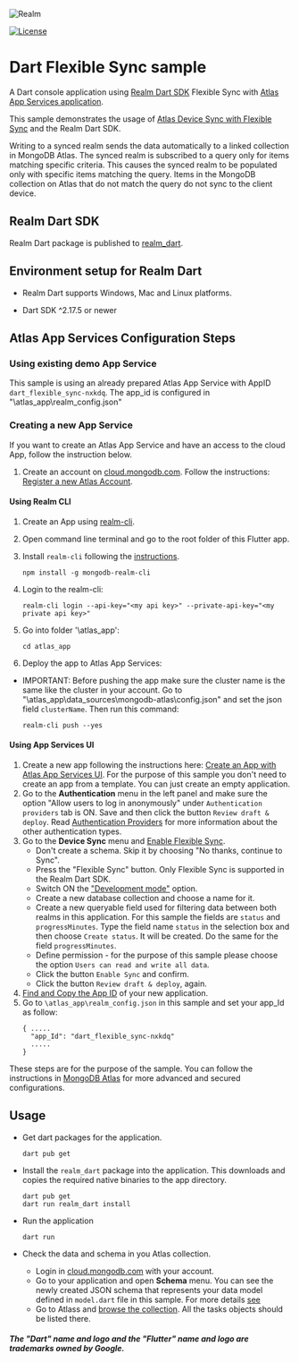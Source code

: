 ![Realm](https://github.com/realm/realm-dart/raw/main/logo.png)

[![License](https://img.shields.io/badge/License-Apache-blue.svg)](LICENSE)

# Dart Flexible Sync sample

A Dart console application using [Realm Dart SDK](https://www.mongodb.com/docs/realm/sdk/flutter/#dart-standalone-realm) Flexible Sync with [Atlas App Services application](https://www.mongodb.com/docs/atlas/app-services/).

This sample demonstrates the usage of [Atlas Device Sync with Flexible Sync](https://www.mongodb.com/docs/realm/sdk/flutter/sync/) and the Realm Dart SDK.

Writing to a synced realm sends the data automatically to a linked collection in MongoDB Atlas. The synced realm is subscribed to a query only for items matching specific criteria.
This causes the synced realm to be populated only with specific items matching the query.
Items in the MongoDB collection on Atlas that do not match the query do not sync to the client device.

## Realm Dart SDK

Realm Dart package is published to [realm_dart](https://pub.dev/packages/realm_dart).

## Environment setup for Realm Dart

* Realm Dart supports Windows, Mac and Linux platforms.

* Dart SDK ^2.17.5 or newer

## Atlas App Services Configuration Steps

### Using existing demo App Service

This sample is using an already prepared Atlas App Service with AppID `dart_flexible_sync-nxkdq`.
The app_id is configured in "\atlas_app\realm_config.json"

### Creating a new App Service

If you want to create an Atlas App Service and have an access to the cloud App, follow the instruction below.

1. Create an account on [cloud.mongodb.com](https://cloud.mongodb.com). Follow the instructions: [Register a new Atlas Account](https://www.mongodb.com/docs/atlas/tutorial/create-atlas-account/#register-a-new-service-account).

#### Using Realm CLI

1. Create an App using [realm-cli](https://www.mongodb.com/docs/atlas/app-services/cli/#mongodb-binary-bin.realm-cli).
1. Open command line terminal and go to the root folder of this Flutter app.
1. Install `realm-cli` following the [instructions](https://www.mongodb.com/docs/atlas/app-services/cli/#mongodb-binary-bin.realm-cli).

    `npm install -g mongodb-realm-cli`

1. Login to the realm-cli:

    `realm-cli login --api-key="<my api key>" --private-api-key="<my private api key>"`

1. Go into folder '\atlas_app':

    `cd atlas_app`

1. Deploy the app to Atlas App Services:
* IMPORTANT: Before pushing the app make sure the cluster name is the same like the cluster in your account. Go to "\atlas_app\data_sources\mongodb-atlas\config.json" and set the json field `clusterName`.
Then run this command:

    `realm-cli push --yes`

#### Using App Services UI

1. Create a new app following the instructions here: [Create an App with Atlas App Services UI](https://www.mongodb.com/docs/atlas/app-services/manage-apps/create/create-with-realm-ui).
    For the purpose of this sample you don't need to create an app from a template. You can just create an empty application.
1. Go to the **Authentication** menu in the left panel and make sure the option "Allow users to log in anonymously" under `Authentication providers` tab is ON. Save and then click the button `Review draft & deploy`. Read [Authentication Providers](https://www.mongodb.com/docs/atlas/app-services/authentication/providers/) for more information about the other authentication types.
1. Go to the **Device Sync** menu and [Enable Flexible Sync](https://www.mongodb.com/docs/atlas/app-services/sync/configure/enable-sync/#enable-flexible-sync).
    * Don't create a schema. Skip it by choosing "No thanks, continue to Sync".
    * Press the "Flexible Sync" button. Only Flexible Sync is supported in the Realm Dart SDK.
    * Switch ON the ["Development mode"](https://www.mongodb.com/docs/atlas/app-services/sync/data-model/development-mode/) option.
    * Create a new database collection and choose a name for it.
    * Create a new queryable field used for filtering data between both realms in this application. For this sample the fields are `status` and `progressMinutes`.
        Type the field name `status` in the selection box and then choose `Create status`.
        It will be created.
        Do the same for the field `progressMinutes`.
    * Define permission - for the purpose of this sample please choose the option `Users can read and write all data`.
    * Click the button `Enable Sync` and confirm.
    * Click the button `Review draft & deploy`, again.
1. [Find and Copy the App ID](https://www.mongodb.com/docs/atlas/app-services/reference/find-your-project-or-app-id/) of your new application.
1. Go to `\atlas_app\realm_config.json` in this sample and set your app_Id as follow:
    ```json{
    { .....
      "app_Id": "dart_flexible_sync-nxkdq"
      .....
    }
    ```
These steps are for the purpose of the sample. You can follow the instructions in [MongoDB Atlas](https://www.mongodb.com/docs/atlas) for more advanced and secured configurations.

## Usage

* Get dart packages for the application.

    ```
    dart pub get
    ```

* Install the `realm_dart` package into the application. This downloads and copies the required native binaries to the app directory.

    ```
    dart pub get
    dart run realm_dart install
    ```

*  Run the application

    ```
    dart run
    ```

* Check the data and schema in you Atlas collection.
    * Login in [cloud.mongodb.com](https://cloud.mongodb.com) with your account.
    * Go to your application and open **Schema** menu. You can see the newly created JSON schema 
        that represents your data model defined in `model.dart` file in this sample. 
        For more details [see](https://www.mongodb.com/docs/atlas/app-services/schemas/?_ga=2.267468942.1225817147.1654079983-1571915642.1647002315&_gac=1.216786660.1654173423.CjwKCAjwv-GUBhAzEiwASUMm4jBtzETN-YJq0KELgeGLKk-4_6wVAfImtPoBbo-A35_eKjZ1p0Lh_BoCotcQAvD_BwE)
    * Go to Atlass and [browse the collection](https://www.mongodb.com/docs/atlas/atlas-ui/collections/#view-collections). All the tasks objects should be listed there.


##### The "Dart" name and logo and the "Flutter" name and logo are trademarks owned by Google. 
